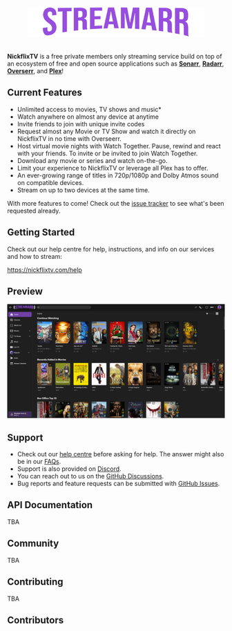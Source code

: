 <p align="center">
<img src="./public/logo_full.png" alt="nickflixtv" style="margin: 20px 0;">
</p>

**NickflixTV** is a free private members only streaming service build on top of an ecosystem of free and open source applications such as **[Sonarr](https://sonarr.tv/)**, **[Radarr](https://radarr.video/)**, **[Overserr](https://overseerr.dev/)**, and **[Plex](https://www.plex.tv/)**!

## Current Features

- Unlimited access to movies, TV shows and music\*
- Watch anywhere on almost any device at anytime
- Invite friends to join with unique invite codes
- Request almost any Movie or TV Show and watch it directly on NickflixTV in no time with Overseerr.
- Host virtual movie nights with Watch Together. Pause, rewind and react with your friends. To invite or be invited to join Watch Together.
- Download any movie or series and watch on-the-go.
- Limit your experience to NickflixTV or leverage all Plex has to offer.
- An ever-growing range of titles in 720p/1080p and Dolby Atmos sound on compatible devices.
- Stream on up to two devices at the same time.

With more features to come! Check out the [issue tracker](https://github.com/nickelsh1ts/nickflixtv/issues) to see what's been requested already.

## Getting Started

Check out our help centre for help, instructions, and info on our services and how to stream:

https://nickflixtv.com/help

## Preview

<img src="./public/preview.png">

## Support

- Check out our [help centre](https://nickflixtv.com/help) before asking for help. The answer might also be in our [FAQs](https://nickflixtv.com/#faqs).
- Support is also provided on [Discord](https://discord.gg/nickflixtv).
- You can reach out to us on the [GitHub Discussions](https://github.com/nickelsh1ts/nickflixtv/discussions).
- Bug reports and feature requests can be submitted with [GitHub Issues](https://github.com/nickelsh1ts/nickflxitv/issues).

## API Documentation

TBA

## Community

TBA

## Contributing

TBA

## Contributors

<!-- ALL-CONTRIBUTORS-LIST:START - Do not remove or modify this section -->
<!-- prettier-ignore-start -->
<!-- markdownlint-disable -->
<table>
  <tbody>
    <tr>
    </tr>
  </tbody>
</table>

<!-- markdownlint-restore -->
<!-- prettier-ignore-end -->

<!-- ALL-CONTRIBUTORS-LIST:END -->